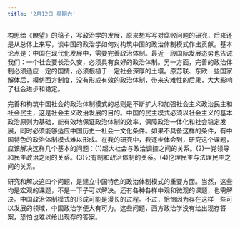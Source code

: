 ```yaml
---
title: '2月12日 星期六'
---
```

构思给《瞭望》的稿子，写政治学的发展，原来想写写对腐败问题的研究，后来还是从总体上来写，谈中国的政治学如何对构筑中国的政治体制模式作出贡献。基本论点是：中国在现代化发展中，需要完善政治体制。最近一段国际发展态势也告诫我们：一个社会要长治久安，必须具有良好的政治体制。另一方面，完善的政治体制必须适应一定的国情，必须根植于一定社会深厚的土壤。原苏联、东欧一些国家解体后，模仿西方制度，没有形成有效的政治体制，带来灾难性的后果，大大影响了社会进步和稳定。

完善和构筑中国社会的政治体制模式的总则是不断扩大和加强社会主义政治民主和社会民主，这是社会主义政治发展的目的。中国的民主模式必须以社会主义的基本政治原则为基础，能有效地保证政治体制的效率，保障政治一体化和社会稳定发展，同时必须能够适应中国历史一社会一文化条件。如果不具备这样的条件，有中国特色的政治体制模式难以形成。在我的研究中，我逐步体会到，研究这个课题，应该解决这样几个基本的问题：(1)超大社会与政治调控之间的关系。(2)一党领导和民主政治之间的关系。(3)公有制和政治体制的关系。(4)伦理民主与法理民主之间的关系。

研究和解决这四个问题，是建立中国特色的政治体制模式的重要方面。当然，这些均是宏观的课题，不是一下子可以解决。还有各种各样中观和微观的课题，也需解决。中国政治体制模式的形成可能是漫长的过程。不过，恰恰因为存在这样一些可以发展的领域，中国政治学便大有可为。这些问题，西方政治学没有给出现存答案，恐怕也难以给出现存的答案。